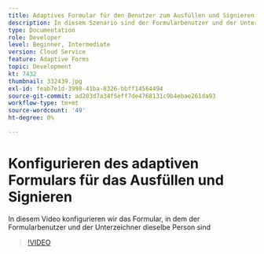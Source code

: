 ```yaml
---
title: Adaptives Formular für den Benutzer zum Ausfüllen und Signieren konfigurieren
description: In diesem Szenario sind der Formularbenutzer und der Unterzeichner identisch.
type: Documentation
role: Developer
level: Beginner, Intermediate
version: Cloud Service
feature: Adaptive Forms
topic: Development
kt: 7432
thumbnail: 332439.jpg
exl-id: feab7e1d-3998-41ba-8326-bbff14564494
source-git-commit: ad203d7a34f5eff7de4768131c9b4ebae261da93
workflow-type: tm+mt
source-wordcount: '49'
ht-degree: 0%

---
```


# Konfigurieren des adaptiven Formulars für das Ausfüllen und Signieren


In diesem Video konfigurieren wir das Formular, in dem der Formularbenutzer und der Unterzeichner dieselbe Person sind

>[!VIDEO](https://video.tv.adobe.com/v/332439/?quality=9&learn=on)
